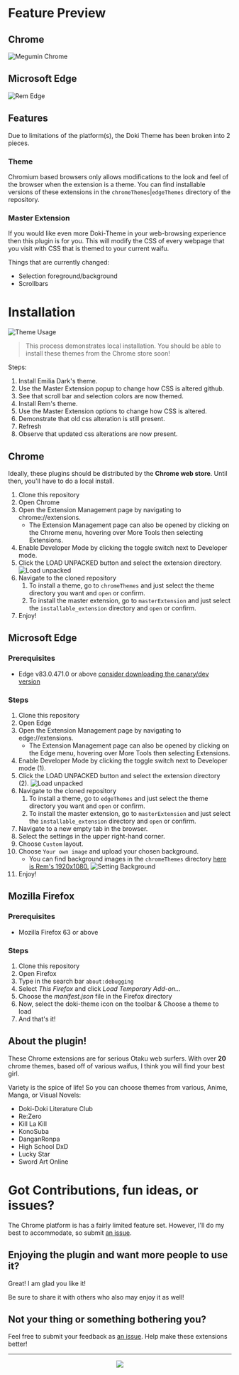 # Feature Preview

## Chrome
![Megumin Chrome](./screenshots/backgrounds/megumin.png)

## Microsoft Edge
![Rem Edge](./screenshots/backgrounds/rem_edge.png)

## Features

Due to limitations of the platform(s), the Doki Theme has been broken into 2 pieces.

### Theme

Chromium based browsers only allows modifications to the look and feel of the browser when the extension is a theme.
You can find installable versions of these extensions in the `chromeThemes`|`edgeThemes` directory of the repository.

### Master Extension

If you would like even more Doki-Theme in your web-browsing experience then this plugin is for you.
This will modify the CSS of every webpage that you visit with CSS that is themed to your current waifu.

Things that are currently changed:

- Selection foreground/background
- Scrollbars 

# Installation

![Theme Usage](./screenshots/chrome_usage.gif)

> This process demonstrates local installation. 
> You should be able to install these themes from the Chrome store soon!

Steps: 
1. Install Emilia Dark's theme.
1. Use the Master Extension popup to change how CSS is altered github.
1. See that scroll bar and selection colors are now themed.
1. Install Rem's theme.
1. Use the Master Extension options to change how CSS is altered.
1. Demonstrate that old css alteration is still present.
1. Refresh
1. Observe that updated css alterations are now present.

## Chrome

Ideally, these plugins should be distributed by the **Chrome web store**.
Until then, you'll have to do a local install.

1. Clone this repository
1. Open Chrome
1. Open the Extension Management page by navigating to chrome://extensions.
    - The Extension Management page can also be opened by clicking on the Chrome menu, hovering over More Tools then selecting Extensions.
1. Enable Developer Mode by clicking the toggle switch next to Developer mode.
1. Click the LOAD UNPACKED button and select the extension directory.
    ![Load unpacked](https://developer.chrome.com/static/images/get_started/load_extension.png)
1. Navigate to the cloned repository
    1. To install a theme, go to `chromeThemes` and just select the theme directory you want and `open` or confirm.
    1. To install the master extension, go to `masterExtension` and just select the `installable_extension` directory and `open` or confirm.
1. Enjoy!

## Microsoft Edge

### Prerequisites

- Edge v83.0.471.0 or above [consider downloading the canary/dev version](https://www.microsoftedgeinsider.com/en-us/download)

### Steps

1. Clone this repository
1. Open Edge
1. Open the Extension Management page by navigating to edge://extensions.
    - The Extension Management page can also be opened by clicking on the Edge menu, hovering over More Tools then selecting Extensions.
1. Enable Developer Mode by clicking the toggle switch next to Developer mode (1).
1. Click the LOAD UNPACKED button and select the extension directory (2).
![Load unpacked](./screenshots/edge_install.png)
1. Navigate to the cloned repository
    1. To install a theme, go to `edgeThemes` and just select the theme directory you want and `open` or confirm.
    1. To install the master extension, go to `masterExtension` and just select the `installable_extension` directory and `open` or confirm.
1. Navigate to a new empty tab in the browser.
1. Select the settings in the upper right-hand corner.
1. Choose `Custom` layout.
1. Choose `Your own image` and upload your chosen background.
    - You can find background images in the `chromeThemes` directory [here is Rem's 1920x1080.](https://github.com/doki-theme/doki-theme-chrome/blob/master/chromeThemes/Rem's%20Theme/images/rem.png)
![Setting Background](./screenshots/edge_background.gif)
1. Enjoy!

## Mozilla Firefox

### Prerequisites

- Mozilla Firefox 63 or above

### Steps
1. Clone this repository
1. Open Firefox
1. Type in the search bar `about:debugging`
1. Select *This Firefox* and click *Load Temporary Add-on...*
1. Choose the *manifest.json* file in the Firefox directory
1. Now, select the doki-theme icon on the toolbar & Choose a theme to load
1. And that's it! 

## About the plugin!

These Chrome extensions are for serious Otaku web surfers.
With over **20** chrome themes, based off of various waifus,
I think you will find your best girl.

Variety is the spice of life! 
So you can choose themes from various, Anime, Manga, or Visual Novels:

- Doki-Doki Literature Club
- Re:Zero
- Kill La Kill
- KonoSuba
- DanganRonpa
- High School DxD
- Lucky Star
- Sword Art Online

# Got Contributions, fun ideas, or issues?

The Chrome platform is has a fairly limited feature set.
However, I'll do my best to accommodate, so submit [an issue](https://github.com/doki-theme/doki-theme-chrome/issues/new).

## Enjoying the plugin and want more people to use it?

Great! I am glad you like it!

Be sure to share it with others who also may enjoy it as well!

## Not your thing or something bothering you?

Feel free to submit your feedback as [an issue](https://github.com/doki-theme/doki-theme-chrome/issues/new).
Help make these extensions better!

---
<div align="center">
    <img src="https://doki.assets.unthrottled.io/misc/logo.svg" ></img>
</div>
